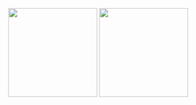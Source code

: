 <img height="180em"   align="center" src="https://github-readme-stats.vercel.app/api?username=leonardovanni21&show_icons=true&theme=react&include_all_commits=true&count_private=true"/>
<img height="180em"  align="center" src="https://github-readme-stats.vercel.app/api/top-langs/?username=leonardovanni21&layout=compact&langs_count=7&theme=react" />

